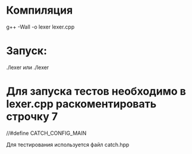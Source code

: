 # Компиляция
g++ -Wall -o lexer lexer.cpp

# Запуск:
./lexer <file> <options>
или
./lexer <file>

# Для запуска тестов необходимо в lexer.cpp раскоментировать строчку 7
//#define CATCH_CONFIG_MAIN

Для тестирования используется файл
catch.hpp
